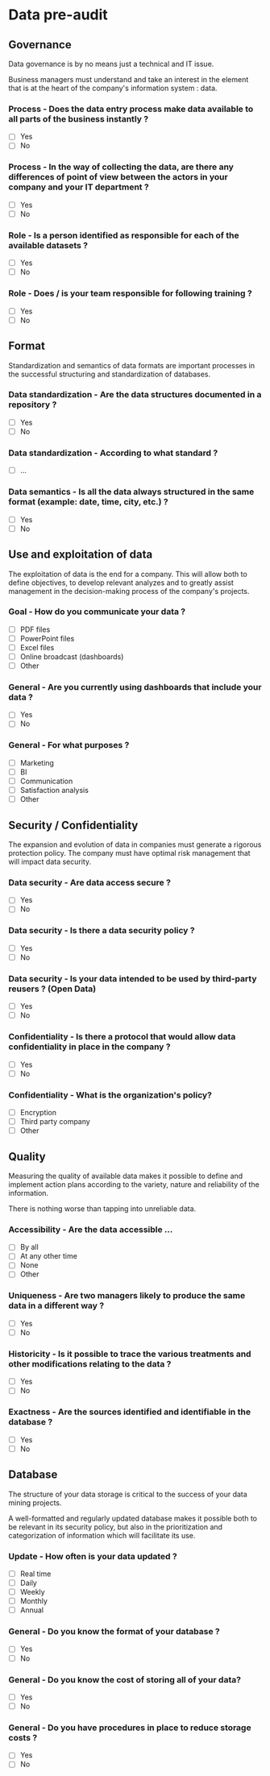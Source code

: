 # Data pre-audit

## Governance

Data governance is by no means just a technical and IT issue.

Business managers must understand and take an interest in the element that is at the heart of the company's information system : data.

### Process - Does the data entry process make data available to all parts of the business instantly ?

- [ ] Yes
- [ ] No

### Process - In the way of collecting the data, are there any differences of point of view between the actors in your company and your IT department ?

- [ ] Yes
- [ ] No

### Role - Is a person identified as responsible for each of the available datasets ?

- [ ] Yes
- [ ] No

### Role - Does / is your team responsible for following training ?

- [ ] Yes
- [ ] No

## Format

Standardization and semantics of data formats are important processes in the successful structuring and standardization of databases.

### Data standardization - Are the data structures documented in a repository ?

- [ ] Yes
- [ ] No

### Data standardization - According to what standard ?

- [ ] ...

### Data semantics - Is all the data always structured in the same format (example: date, time, city, etc.) ?

- [ ] Yes
- [ ] No

## Use and exploitation of data

The exploitation of data is the end for a company. This will allow both to define objectives, to develop relevant analyzes and to greatly assist management in the decision-making process of the company's projects.

### Goal - How do you communicate your data ?

- [ ] PDF files
- [ ] PowerPoint files
- [ ] Excel files
- [ ] Online broadcast (dashboards)
- [ ] Other

### General - Are you currently using dashboards that include your data ?

- [ ] Yes
- [ ] No

### General - For what purposes ?

- [ ] Marketing
- [ ] BI
- [ ] Communication
- [ ] Satisfaction analysis
- [ ] Other

## Security / Confidentiality

The expansion and evolution of data in companies must generate a rigorous protection policy. The company must have optimal risk management that will impact data security.

### Data security - Are data access secure ?

- [ ] Yes
- [ ] No

### Data security - Is there a data security policy ?

- [ ] Yes
- [ ] No

### Data security - Is your data intended to be used by third-party reusers ? (Open Data)

- [ ] Yes
- [ ] No

### Confidentiality - Is there a protocol that would allow data confidentiality in place in the company ?

- [ ] Yes
- [ ] No

### Confidentiality - What is the organization's policy?

- [ ] Encryption
- [ ] Third party company
- [ ] Other

## Quality

Measuring the quality of available data makes it possible to define and implement action plans according to the variety, nature and reliability of the information.

There is nothing worse than tapping into unreliable data.

### Accessibility - Are the data accessible ...

- [ ] By all
- [ ] At any other time
- [ ] None
- [ ] Other

### Uniqueness - Are two managers likely to produce the same data in a different way ?

- [ ] Yes
- [ ] No

### Historicity - Is it possible to trace the various treatments and other modifications relating to the data ?

- [ ] Yes
- [ ] No

### Exactness - Are the sources identified and identifiable in the database ?

- [ ] Yes
- [ ] No

## Database

The structure of your data storage is critical to the success of your data mining projects.

A well-formatted and regularly updated database makes it possible both to be relevant in its security policy, but also in the prioritization and categorization of information which will facilitate its use.

### Update - How often is your data updated ?

- [ ] Real time
- [ ] Daily
- [ ] Weekly
- [ ] Monthly
- [ ] Annual

### General - Do you know the format of your database ?

- [ ] Yes
- [ ] No

### General - Do you know the cost of storing all of your data?

- [ ] Yes
- [ ] No

### General - Do you have procedures in place to reduce storage costs ?

- [ ] Yes
- [ ] No
